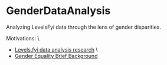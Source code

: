 # GenderDataAnalysis

Analyzing LevelsFyi data through the lens of gender disparities.

Motivations: \
- [Levels.fyi data analysis research](https://docs.google.com/document/d/1dmV4zZT30PauWGXsW91zfbHh25BEFpf0GRF5Td9VXcY/edit?usp=sharing) \
- [Gender Equality Brief Background](https://docs.google.com/document/d/1wvL-lvERHqCS8kBvmwJ1Sf_K42d5FfMe6NIJ-dXgnHg/edit)
